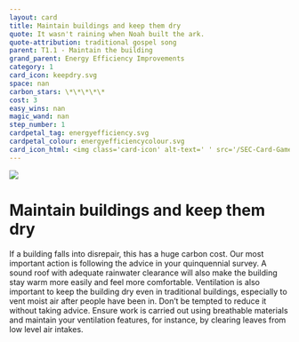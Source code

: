 ```yaml
---
layout: card
title: Maintain buildings and keep them dry
quote: It wasn't raining when Noah built the ark.
quote-attribution: traditional gospel song
parent: T1.1 - Maintain the building
grand_parent: Energy Efficiency Improvements 
category: 1
card_icon: keepdry.svg
space: nan
carbon_stars: \*\*\*\*\*
cost: 3
easy_wins: nan
magic_wand: nan
step_number: 1
cardpetal_tag: energyefficiency.svg
cardpetal_colour: energyefficiencycolour.svg
card_icon_html: <img class='card-icon' alt-text=' ' src='/SEC-Card-Game/graphics/card_icons/keepdry.svg'>
---
```


<img class='card-icon' alt-text=' ' src='/SEC-Card-Game/graphics/card_icons/keepdry.svg'>
<h1>Maintain buildings and keep them dry</h1>

<p>If a building falls into disrepair, this has a huge carbon cost.  Our most important action is following the advice in your quinquennial survey.   A sound roof with adequate rainwater clearance will also make the building stay warm more easily and feel more comfortable. Ventilation is also important to keep the building dry even in traditional buildings, especially to vent moist air after people have been in. Don’t be tempted to reduce it without taking advice. Ensure work is carried out using breathable materials and maintain your ventilation features, for instance, by clearing leaves from low level air intakes.</p> 

